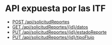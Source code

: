 # API expuesta por las ITF

* [POST /api/solicitudReportes](solicitudReporte)
* [GET /api/solicitudReportes/{id}/datos](consultarReporte)
* [PUT /api/solicitudReportes/{id}/estadoReporte](notificarEstado)
* [PUT /api/solicitudReportes/{id}/tipoFlujo](notificarTipoFlujo)